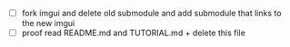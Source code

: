 - [ ] fork imgui and delete old submodule and add submodule that links to the new imgui
- [ ] proof read README.md and TUTORIAL.md + delete this file